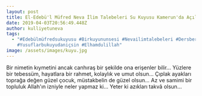 ```yaml
---
layout: post
title: El-Edebü'l Müfred Neva İlim Talebeleri Su Kuyusu Kamerun'da Açıldı
date: 2019-04-03T20:56:49.448Z
author: kulliyetuneva
tags:
  - "#Edebülmüfredsukuyusu #Birkuyununsesi #Nevailimtalebeleri #Dersbereketi
    #Yusuflarbukuyudaniçsin #Elhamdulillah"
image: /assets/images/kuyu.jpg
---
```

<!--StartFragment-->

Bir nimetin kıymetini ancak canhıraş bir şekilde ona erişenler bilir... Yüzlere bir tebessüm, hayatlara bir rahmet, kolaylık ve umut olsun... Çıplak ayakları toprağa değen güzel çocuk, müstakbelin de güzel olsun... Az ve samimi bir topluluk Allah'ın izniyle neler yapmaz ki... Yeter ki azıkları takvâ olsun...



<!--EndFragment-->